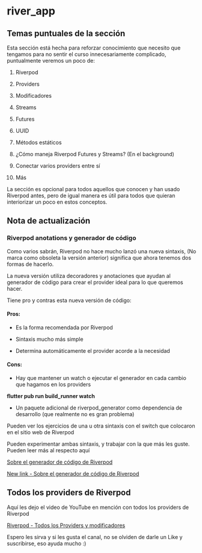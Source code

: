 # river_app

## Temas puntuales de la sección

Esta sección está hecha para reforzar conocimiento que necesito que tengamos para no sentir el curso innecesariamente complicado, puntualmente veremos un poco de:

1. Riverpod

2. Providers

3. Modificadores

4. Streams

5. Futures

6. UUID

7. Métodos estáticos

8. ¿Cómo maneja Riverpod Futures y Streams? (En el background)

9. Conectar varios providers entre sí

10. Más

La sección es opcional para todos aquellos que conocen y han usado Riverpod antes, pero de igual manera es útil para todos que quieran interiorizar un poco en estos conceptos.

## Nota de actualización

### Riverpod anotations y generador de código

Como varios sabrán, Riverpod no hace mucho lanzó una nueva sintaxis, (No marca como obsoleta la versión anterior) significa que ahora tenemos dos formas de hacerlo.

La nueva versión utiliza decoradores y anotaciones que ayudan al generador de código para crear el provider ideal para lo que queremos hacer.

Tiene pro y contras esta nueva versión de código:

#### Pros:

- Es la forma recomendada por Riverpod

- Sintaxis mucho más simple

- Determina automáticamente el provider acorde a la necesidad

#### Cons:

- Hay que mantener un watch o ejecutar el generador en cada cambio que hagamos en los providers

**flutter pub run build_runner watch**

- Un paquete adicional de riverpod_generator como dependencia de desarrollo (que realmente no es gran problema)

Pueden ver los ejercicios de una u otra sintaxis con el switch que colocaron en el sitio web de Riverpod

Pueden experimentar ambas sintaxis, y trabajar con la que más les guste. Pueden leer más al respecto aquí

[Sobre el generador de código de Riverpod](https://docs-v2.riverpod.dev/docs/about_code_generation)

[New link - Sobre el generador de código de Riverpod](https://riverpod.dev/es/docs/concepts/about_code_generation)

## Todos los providers de Riverpod

Aquí les dejo el video de YouTube en mención con todos los providers de Riverpod

[Riverpod - Todos los Providers y modificadores](https://www.youtube.com/watch?v=VOgzWmYQDzQ)

Espero les sirva y si les gusta el canal, no se olviden de darle un Like y suscribirse, eso ayuda mucho :)
